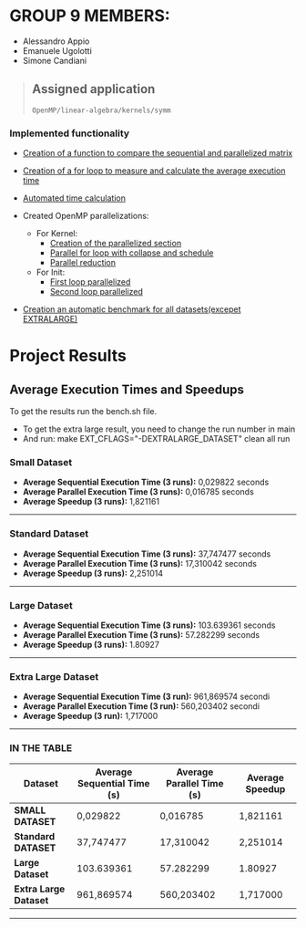 # GROUP 9 MEMBERS:
- Alessandro Appio
- Emanuele Ugolotti
- Simone Candiani

> ## Assigned application
>
> `OpenMP/linear-algebra/kernels/symm`

### Implemented functionality
 - [Creation of a function to compare the sequential and parallelized matrix](https://github.com/alleappio/hpc_assignment_1/blob/7f3a465ae524391a9890ad755887fb72a265fcad/symm/symm.c#L144C1-L159C2)
 - [Creation of a for loop to measure and calculate the average execution time](https://github.com/alleappio/hpc_assignment_1/blob/b766f69a4e8b23e6035146eb8309045773cef766/symm/symm.c#L167C2-L169C45)
 - [Automated time calculation](https://github.com/alleappio/hpc_assignment_1/blob/7f3a465ae524391a9890ad755887fb72a265fcad/symm/symm.c#L234C1-L242C71)
 - Created OpenMP parallelizations:
   - For Kernel:
     * [Creation of the parallelized section](https://github.com/alleappio/hpc_assignment_1/blob/b766f69a4e8b23e6035146eb8309045773cef766/symm/symm.c#L124C1-L142C1)
     * [Parallel for loop with collapse and schedule](https://github.com/alleappio/hpc_assignment_1/blob/b766f69a4e8b23e6035146eb8309045773cef766/symm/symm.c#L127C4-L127C84)
     * [Parallel reduction](https://github.com/alleappio/hpc_assignment_1/blob/d042962a8b224e1f27158e59a3f6b071265db7e3/symm/symm.c#L130)
   - For Init:
     * [First loop parallelized](https://github.com/alleappio/hpc_assignment_1/blob/b766f69a4e8b23e6035146eb8309045773cef766/symm/symm.c#L57C5-L57C49)
     * [Second loop parallelized](https://github.com/alleappio/hpc_assignment_1/blob/b766f69a4e8b23e6035146eb8309045773cef766/symm/symm.c#L65)

- [Creation an automatic benchmark for all datasets(excepet EXTRALARGE)](https://github.com/alleappio/hpc_assignment_1/blob/develop_candiani/symm/bench.sh)

# Project Results 
## Average Execution Times and Speedups
To get the results run the bench.sh file.
- To get the extra large result, you need to change the run number in main  
- And run: make EXT_CFLAGS="-DEXTRALARGE_DATASET" clean all run

### Small Dataset
- **Average Sequential Execution Time (3 runs):** 0,029822 seconds
- **Average Parallel Execution Time (3 runs):** 0,016785 seconds
- **Average Speedup (3 runs):** 1,821161

---

### Standard Dataset 
- **Average Sequential Execution Time (3 runs):** 37,747477 seconds
- **Average Parallel Execution Time (3 runs):** 17,310042 seconds
- **Average Speedup (3 runs):** 2,251014

---

### Large Dataset
- **Average Sequential Execution Time (3 runs):** 103.639361 seconds
- **Average Parallel Execution Time (3 runs):** 57.282299 seconds
- **Average Speedup (3 runs):** 1.80927

---

### Extra Large Dataset
- **Average Sequential Execution Time (3 run):** 961,869574 secondi  
- **Average Parallel Execution Time (3 run):** 560,203402 secondi  
- **Average Speedup (3 run):** 1,717000  

---

### IN THE TABLE


| **Dataset**      | **Average Sequential Time (s)** | **Average Parallel Time (s)** | **Average Speedup** |
|-------------------|---------------------------------|--------------------------------|--------------------|
| **SMALL DATASET** | 0,029822                       | 0,016785                       | 1,821161          |
| **Standard DATASET** | 37,747477                      | 17,310042                      | 2,251014          |
| **Large Dataset** | 103.639361                      | 57.282299                      | 1.80927          |
| **Extra Large Dataset** | 961,869574                    | 560,203402                     | 1,717000          |

---



